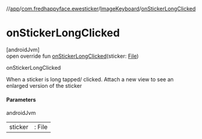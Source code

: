 //[app](../../../index.md)/[com.fredhappyface.ewesticker](../index.md)/[ImageKeyboard](index.md)/[onStickerLongClicked](on-sticker-long-clicked.md)

# onStickerLongClicked

[androidJvm]\
open override fun [onStickerLongClicked](on-sticker-long-clicked.md)(sticker: [File](https://developer.android.com/reference/kotlin/java/io/File.html))

onStickerLongClicked

When a sticker is long tapped/ clicked. Attach a new view to see an enlarged version of the sticker

#### Parameters

androidJvm

| | |
|---|---|
| sticker | : File |
